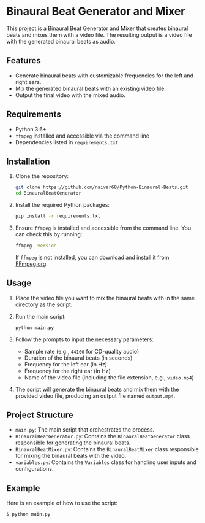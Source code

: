 # Binaural Beat Generator and Mixer

This project is a Binaural Beat Generator and Mixer that creates binaural beats and mixes them with a video file. The resulting output is a video file with the generated binaural beats as audio.

## Features

- Generate binaural beats with customizable frequencies for the left and right ears.
- Mix the generated binaural beats with an existing video file.
- Output the final video with the mixed audio.

## Requirements

- Python 3.6+
- `ffmpeg` installed and accessible via the command line
- Dependencies listed in `requirements.txt`

## Installation

1. Clone the repository:
    ```bash
    git clone https://github.com/naivar68/Python-Binaural-Beats.git
    cd BinauralBeatGenerator
    ```

2. Install the required Python packages:
    ```bash
    pip install -r requirements.txt
    ```

3. Ensure `ffmpeg` is installed and accessible from the command line. You can check this by running:
    ```bash
    ffmpeg -version
    ```
   If `ffmpeg` is not installed, you can download and install it from [FFmpeg.org](https://ffmpeg.org/download.html).

## Usage

1. Place the video file you want to mix the binaural beats with in the same directory as the script.
2. Run the main script:
    ```bash
    python main.py
    ```

3. Follow the prompts to input the necessary parameters:
    - Sample rate (e.g., `44100` for CD-quality audio)
    - Duration of the binaural beats (in seconds)
    - Frequency for the left ear (in Hz)
    - Frequency for the right ear (in Hz)
    - Name of the video file (including the file extension, e.g., `video.mp4`)

4. The script will generate the binaural beats and mix them with the provided video file, producing an output file named `output.mp4`.

## Project Structure

- `main.py`: The main script that orchestrates the process.
- `BinauralBeatGenerator.py`: Contains the `BinauralBeatGenerator` class responsible for generating the binaural beats.
- `BinauralBeatMixer.py`: Contains the `BinauralBeatMixer` class responsible for mixing the binaural beats with the video.
- `variables.py`: Contains the `Variables` class for handling user inputs and configurations.

## Example

Here is an example of how to use the script:

```bash
$ python main.py
